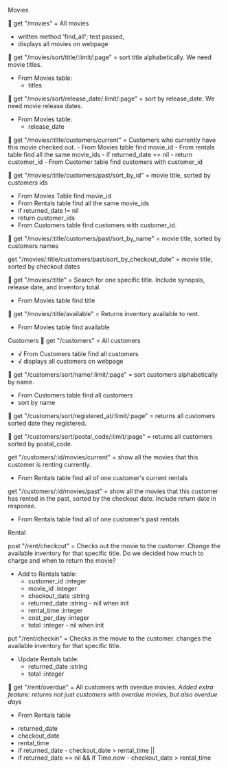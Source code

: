 Movies

🔵 get "/movies" = All movies
 - written method 'find_all'; test passed,
 - displays all movies on webpage

🔵 get "/movies/sort/title/:limit/:page" = sort title alphabetically. We need movie titles.
  * From Movies table:
    - titles

🔵 get "/movies/sort/release_date/:limit/:page" = sort by release_date. We need movie release dates.
  * From Movies table:
    - release_date

🔵 get "/movies/:title/customers/current" = Customers who currently have this movie checked out.
    - From Movies table find movie_id
    - From rentals table find all the same movie_ids
    - if returned_date == nil
    - return customer_id
    - From Customer table find customers with customer_id

🔵 get "/movies/:title/customers/past/sort_by_id" = movie title, sorted by customers ids
  - From Movies Table find movie_id
  - From Rentals table find all the same movie_ids
  - if returned_date != nil
  - return customer_ids
  - From Customers table find customers with customer_id.

🔵 get "/movies/:title/customers/past/sort_by_name" = movie title, sorted by customers names

get "/movies/:title/customers/past/sort_by_checkout_date" = movie title, sorted by checkout dates

🔵 get "/movies/:title" = Search for one specific title. Include synopsis, release date, and inventory total.
 - From Movies table find title

🔵 get "/movies/:title/available" = Returns inventory available to rent.
  - From Movies table find available

Customers
🔵 get "/customers" = All customers
  - √ From Customers table find all customers
  - √ displays all customers on webpage

🔵 get "/customers/sort/name/:limit/:page" = sort customers alphabetically by name.
  - From Customers table find all customers
  - sort by name

🔵 get "/customers/sort/registered_at/:limit/:page" = returns all customers sorted date they registered.

🔵 get "/customers/sort/postal_code/:limit/:page" = returns all customers sorted by postal_code.

get "/customers/:id/movies/current" = show all the movies that this customer is renting currently.
  - From Rentals table find all of one customer's current rentals


get "/customers/:id/movies/past" = show all the movies that this customer has rented in the past, sorted by the checkout date. Include return date in response.
 - From Rentals table find all of one customer's past rentals

Rental

post "/rent/checkout" = Checks out the movie to the customer. Change the available inventory for that specific title. Do we decided how much to charge and when to return the movie?
 * Add to Rentals table:
   - customer_id :integer
   - movie_id :integer
   - checkout_date :string
   - returned_date :string - nill when init
   - rental_time :integer
   - cost_per_day :integer
   - total :integer - nil when init

put "/rent/checkin" = Checks in the movie to the customer. changes the available inventory for that specific title.
 * Update Rentals table:
   - returned_date :string
   - total :integer

🔵 get "/rent/overdue" = All customers with overdue movies. *Added extra feature: returns not just customers with overdue movies, but also overdue days*
 * From Rentals table
  - returned_date
  - checkout_date
  - rental_time
  - if returned_date - checkout_date > rental_time ||
  - if returned_date ==  nil && if Time.now - checkout_date > rental_time
